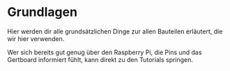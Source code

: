 # Grundlagen

Hier werden dir alle grundsätzlichen Dinge zur allen Bauteilen erläutert, die wir hier verwenden.

Wer sich bereits gut genug über den Raspberry Pi, die Pins und das Gertboard informiert fühlt, kann direkt zu den
Tutorials springen.